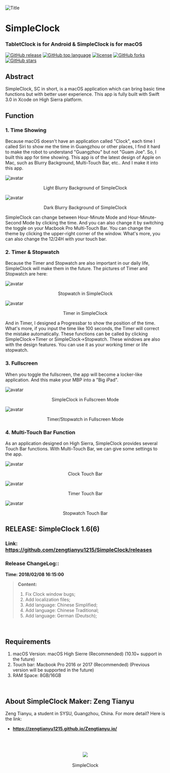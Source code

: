 ![Title](https://raw.githubusercontent.com/zengtianyu1215/SimpleClock/master/SamplePic/Screen%20Shot%202018-01-26%20at%2016.25.36-7.jpg)
# SimpleClock
### TabletClock is for Android & SimpleClock is for macOS
[![GitHub release](https://img.shields.io/github/release/zengtianyu1215/SimpleClock.svg)](https://github.com/zengtianyu1215/SimpleClock/releases)
[![GitHub top language](https://img.shields.io/github/languages/top/zengtianyu1215/SimpleClock.svg)](https://github.com/zengtianyu1215/SimpleClock)
[![license](https://img.shields.io/github/license/zengtianyu1215/SimpleClock.svg)]()
[![GitHub forks](https://img.shields.io/github/forks/zengtianyu1215/SimpleClock.svg?style=social&label=Fork&style=flat-square)]()
[![GitHub stars](https://img.shields.io/github/stars/zengtianyu1215/SimpleClock.svg?style=social&label=Stars&style=flat-square)]()
<br>

## Abstract

SimpleClock, SC in short, is a macOS application which can bring basic time functions but with better user experience. This app is fully built with Swift 3.0 in Xcode on High Sierra platform. 
<br>

## Function
### 1. Time Showing
Because macOS doesn't have an application called "Clock", each time I called Siri to show me the time in Guangzhou or other places, I find it hard to make the robot to understand "Guangzhou" but not "Guam Joe". So, I built this app for time showing.
This app is of the latest design of Apple on Mac, such as Blurry Background, Multi-Touch Bar, etc.. And I make it into this app.

![avatar](https://raw.githubusercontent.com/zengtianyu1215/SimpleClock/master/SamplePic/Screen%20Shot%202018-01-26%20at%2016.18.43.png)
<center>Light Blurry Background of SimpleClock</center>

![avatar](https://raw.githubusercontent.com/zengtianyu1215/SimpleClock/master/SamplePic/Screen%20Shot%202018-01-26%20at%2016.18.36.png)
<center>Dark Blurry Background of SimpleClock</center>

SimpleClock can change between Hour-Minute Mode and Hour-Minute-Second Mode by clicking the time. And you can also change it by switching the toggle on your Macbook Pro Multi-Touch Bar. You can change the theme by clicking the upper-right corner of the window. What's more, you can also change the 12/24H with your touch bar.

### 2. Timer & Stopwatch
Because the Timer and Stopwatch are also important in our daily life, SimpleClock will make them in the future. The pictures of Timer and Stopwatch are here:
<br>

![avatar](https://raw.githubusercontent.com/zengtianyu1215/SimpleClock/master/SamplePic/Screen%20Shot%202018-01-26%20at%2016.16.48.png)
<center>Stopwatch in SimpleClock</center>

![avatar](https://raw.githubusercontent.com/zengtianyu1215/SimpleClock/master/SamplePic/Screen%20Shot%202018-01-27%20at%2014.59.20.png)
<center>Timer in SimpleClock</center>

And in Timer, I designed a Progressbar to show the position of the time. What's more, if you input the time like 100 seconds, the Timer will correct the mistake automatically. 
These functions can be called by clicking SimpleClock->Timer or SimpleClock->Stopwatch. These windows are also with the design features. You can use it as your working timer or life stopwatch.
<br>

### 3. Fullscreen
When you toggle the fullscreen, the app will become a locker-like application. And this make your MBP into a "Big iPad".
<br>

![avatar](https://raw.githubusercontent.com/zengtianyu1215/SimpleClock/master/SamplePic/Screen%20Shot%202018-01-26%20at%2016.16.35-2.jpg)
<center>SimpleClock in Fullscreen Mode</center>

![avatar](https://raw.githubusercontent.com/zengtianyu1215/SimpleClock/master/SamplePic/Screen%20Shot%202018-01-26%20at%2016.16.56-4.jpg)
<center>Timer/Stopwatch in Fullscreen Mode</center>

### 4. Multi-Touch Bar Function
As an application designed on High Sierra, SimpleClock provides several Touch Bar functions. With Multi-Touch Bar, we can give some settings to the app. 
<br>

![avatar](https://raw.githubusercontent.com/zengtianyu1215/SimpleClock/master/SamplePic/Touch%20Bar%20Shot%202018-01-27%20at%2014.58.33.png)
<center>Clock Touch Bar</center>

![avatar](https://raw.githubusercontent.com/zengtianyu1215/SimpleClock/master/SamplePic/Touch%20Bar%20Shot%202018-01-27%20at%2014.59.05.png)
<center>Timer Touch Bar</center>

![avatar](https://raw.githubusercontent.com/zengtianyu1215/SimpleClock/master/SamplePic/Touch%20Bar%20Shot%202018-01-27%20at%2014.59.00.png)
<center>Stopwatch Touch Bar</center>

## RELEASE: SimpleClock 1.6(6)
### Link: <https://github.com/zengtianyu1215/SimpleClock/releases>
### Release ChangeLog::
**Time: 2018/02/08 16:15:00**
>**Content:**
>1. Fix Clock window bugs;
>2. Add localization files;
>3. Add language: Chinese Simplified;
>4. Add language: Chinese Traditional;
>5. Add language: German (Deutsch);
<br>

## Requirements
1. macOS Version: macOS High Sierre (Recommended) (10.10+ support in the future)
2. Touch bar: Macbook Pro 2016 or 2017 (Recommended) (Previous version will be supported in the future)
3. RAM Space: 8GB/16GB
<br>

## About SimpleClock Maker: Zeng Tianyu
Zeng Tianyu, a student in SYSU, Guangzhou, China. For more detail? Here is the link:
* **<https://zengtianyu1215.github.io/Zengtianyu.io/>**
<br>
<br>
<br>
<div style="text-align:center"><img src ="https://raw.githubusercontent.com/zengtianyu1215/SimpleClock/master/icon.png" /></div>
<br>
<center>SimpleClock</center>
<br>
<br>
<br>

